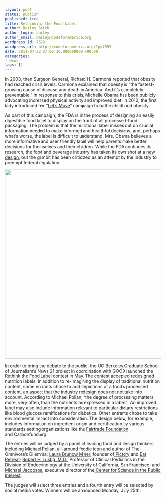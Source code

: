 ```yaml
---
layout: post
status: publish
published: true
title: Rethinking the Food Label
author: Bailey Smith
author_login: bailey
author_email: bailey@codeforamerica.org
wordpress_id: 7599
wordpress_url: http://codeforamerica.org/?p=7599
date: 2011-07-22 07:00:16.000000000 +00:00
categories:
- News
tags: []
---
```

In 2003, then Surgeon General, Richard H. Carmona reported that obesity had reached crisis levels. Carmona explained that obesity is ”the fastest-growing cause of disease and death in America. And it’s completely preventable.” In response to this crisis, Michelle Obama has been publicly advocating increased physical activity and improved diet. In 2010, the first lady introduced her “<a href="http://www.letsmove.gov/">Let’s Move</a>” campaign to battle childhood obesity.

As part of this campaign, the FDA is in the process of designing an easily digestible food label to display on the front of all processed-food packaging. The problem is that the nutritional label misses out on crucial information needed to make informed and healthful decisions, and, perhaps what’s worse, the label is difficult to understand. Mrs. Obama believes a more informative and user friendly label will help parents make better decisions for themselves and their children. While the FDA continues its research, the food and beverage industry has taken its own shot at a <a href="http://www.gmaonline.org/news-events/newsroom/food-and-beverage-industry-launches-nutrition-keys-front-of-pack-nutrition-/">new design</a>, but the gambit has been criticized as an attempt by the industry to preempt federal regulation.

<a href="http://codeforamerica.org/wp-content/uploads/2011/07/rethink.jpg"><img src="http://codeforamerica.org/wp-content/uploads/2011/07/rethink.jpg" alt="" title="rethink" width="610" class="aligncenter size-full wp-image-7601" /></a>

In order to bring the debate to the public, the UC Berkeley Graduate School of Journalism’s <a href="http://www.theration.com/">News 21</a> project in coordination with <a href="http://www.good.is/post/project-rethink-the-food-label/">GOOD</a> launched the <a href="http://berkeley.news21.com/foodlabel/">Rethink the Food Label</a> contest in May. The contest accepted redesigned nutrition labels. In addition to re-imagining the display of traditional nutrition content, some entrants chose to add depictions of a food’s processed content, an aspect that the industry redesign does not not take into account. According to Michael Pollan, “the degree of processing matters more, very often, than the nutrients as expressed in a label.”  An improved label may also include information relevant to particular dietary restrictions like blood glucose ramifications for diabetics. Other entrants chose to take environmental impact into consideration. The design below, for example, includes information on ingredient origin and certification by various standards setting organizations like the <a href="http://www.fairtrade.org.uk/">Fairtrade Foundation</a> and <a href="http://carbonfund.org/">Carbonfund.org</a>.

The entries will be judged by a panel of leading food and design thinkers including <a href="http://http//:WWW.MICHAELPOLLAN.COM">Michael Pollan</a>, all-around foodie icon and author of The Omnivore’s Dilemma; <a href="http://lauraminer.com/">Laura Brunow Miner</a>, founder of<a href="http://www.pictorymag.com/"> Pictory</a> and <a href="http://eatretreat.net/">Eat Retreat</a>; <a href="http://chc.ucsf.edu/coast/faculty_lustig.htm">Robert H. Lustig, M.D.</a>, Professor of Clinical Pediatrics in the Division of Endocrinology at the University of California, San Francisco; and<a href="http://en.wikipedia.org/wiki/Michael_F._Jacobson"> Michael Jacobson</a>, executive director of the<a href="http://www.cspinet.org/"> Center for Science in the Public Interest</a>.

The judges will select three entries and a fourth entry will be selected by social media votes. Winners will be announced Monday, July 25th.
